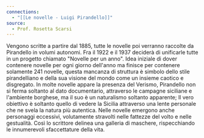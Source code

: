 ```yaml
---
connections:
  - "[[Le novelle - Luigi Pirandello]]"
source:
  - Prof. Rosetta Scarsi
---
```

Vengono scritte a partire dal 1885, tutte le novelle poi verranno raccolte da Pirandello in volumi autonomi.
Fra il 1922 e il 1937 deciderà di unificarle tutte in un progetto chiamato "Novelle per un anno".	Idea iniziale di dover contenere novelle per ogni giorno dell'anno ma finisce per contenere solamente 241 novelle, questa mancanza di struttura è simbolo dello stile pirandelliano e della sua visione del mondo come un insieme caotico e disgregato.	In molte novelle appare la presenza del Verismo, Pirandello non si ferma soltanto al dato documentario, attraverso le campagne siciliane e l'ambiente borghese, ma il suo è un naturalismo soltanto apparente; Il vero obiettivo è soltanto quello di vedere la Sicilia attraverso una lente personale che ne svela la natura più autentica.	Nelle novelle emergono anche personaggi eccessivi, volutamente stravolti nelle fattezze del volto e nelle gestualità.
Così lo scrittore delinea una galleria di maschere, rispecchiando le innumerevoli sfaccettature della vita.